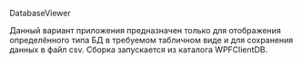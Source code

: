 DatabaseViewer

Данный вариант приложения предназначен только для отображения определённого типа БД в требуемом табличном виде и для сохранения данных в файл csv.
Сборка запускается из каталога WPFClientDB.
